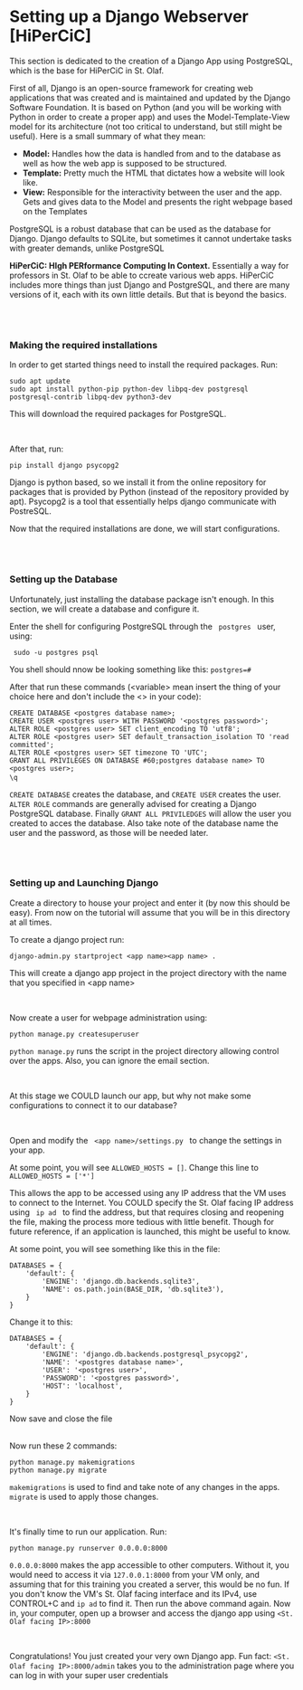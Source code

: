 # Setting up a Django Webserver [HiPerCiC]
<p> This section is dedicated to the creation of a Django App using PostgreSQL, which is the base for HiPerCiC in St. Olaf. </p>
<p> First of all, Django is an open-source framework for creating web applications that was created and is maintained and updated by the Django Software Foundation. It is based on Python (and you will be working with Python in order to create a proper app) and uses the Model-Template-View model for its architecture (not too critical to understand, but still might be useful). Here is a small summary of what they mean: </p>
    <ul>
        <li> <strong>Model:</strong> Handles how the data is handled from and to the database as well as how the web app is supposed to be structured. </li>
        <li> <strong>Template:</strong> Pretty much the HTML that dictates how a website will look like. </li>
        <li> <strong>View:</strong> Responsible for the interactivity between the user and the app. Gets and gives data to the Model and presents the right webpage based on the Templates </li>
    </ul>
<p> PostgreSQL is a robust database that can be used as the database for Django. Django defaults to SQLite, but sometimes it cannot undertake tasks with greater demands, unlike PostgreSQL</p>
<p> <strong>HiPerCiC: HIgh PERformance Computing In Context.</strong> Essentially a way for professors in St. Olaf to be able to ccreate various web apps. HiPerCiC includes more things than just Django and PostgreSQL, and there are many versions of it, each with its own little details. But that is beyond the basics. </p>

<br><br>

<h3> Making the required installations </h3>
<p> In order to get started things need to install the required packages. Run: </p>

<pre><code>sudo apt update
sudo apt install python-pip python-dev libpq-dev postgresql postgresql-contrib libpq-dev python3-dev</code></pre>

<p> This will download the required packages for PostgreSQL. </p>
<br>
<p> After that, run: </p>

<pre><code>pip install django psycopg2 </code></pre>

<p> Django is python based, so we install it from the online repository for packages that is provided by Python (instead of the repository provided by apt). Psycopg2 is a tool that essentially helps django communicate with PostreSQL. </p>
<p> Now that the required installations are done, we will start configurations. </p>

<br><br>

<h3> Setting up the Database </h3>
<p> Unfortunately, just installing the database package isn't enough. In this section, we will create a database and configure it. </p>
<p> Enter the shell for configuring PostgreSQL through the <code> postgres </code> user, using: </p>

<pre><code> sudo -u postgres psql </code></pre>

<p> You shell should nnow be looking something like this: <code>postgres=#</code></p>
<p> After that run these commands (&#60;variable&#62; mean insert the thing of your choice here and don't include the &#60;&#62; in your code): </p>

<pre><code>CREATE DATABASE &#60;postgres database name&#62;;
CREATE USER &#60;postgres user&#62; WITH PASSWORD '&#60;postgres password&#62;';
ALTER ROLE &#60;postgres user&#62; SET client_encoding TO 'utf8';
ALTER ROLE &#60;postgres user&#62; SET default_transaction_isolation TO 'read committed';
ALTER ROLE &#60;postgres user&#62; SET timezone TO 'UTC';
GRANT ALL PRIVILEGES ON DATABASE #60;postgres database name&#62; TO &#60;postgres user&#62;;
\q</code> </pre>

<p> <code>CREATE DATABASE</code> creates the database, and <code>CREATE USER</code> creates the user. <code>ALTER ROLE</code> commands are generally advised for creating a Django PostgreSQL database. Finally <code>GRANT ALL PRIVILEDGES</code> will allow the user you created to acces the database. 
Also take note of the database name the user and the password, as those will be needed later. </p>

<br><br>

<h3> Setting up and Launching Django </h3>
<p> Create a directory to house your project and enter it (by now this should be easy). From now on the tutorial will assume that you will be in this directory at all times. </p>
<p>To create a django project run: </p>

<pre><code>django-admin.py startproject &#60;app name&#62;&#60;app name&#62; .</code></pre>

<p> This will create a django app project in the project directory with the name that you specified in &#60;app name&#62;</p>

<br>
<p> Now create a user for webpage administration using:</p>

<pre><code>python manage.py createsuperuser</code></pre>

<p><code>python manage.py</code> runs the script in the project directory allowing control over the apps. Also, you can ignore the email section. </p>

<br>
<p> At this stage we COULD launch our app, but why not make some configurations to connect it to our database?</p>
<br>
<p> Open and modify the <code> &#60;app name&#62;/settings.py </code> to change the settings in your app.</p>
<p> At some point, you will see <code>ALLOWED_HOSTS = []</code>. Change this line to <code>ALLOWED_HOSTS = ['*']</code><p>
<p> This allows the app to be accessed using any IP address that the VM uses to connect to the Internet. You COULD specify the St. Olaf facing IP address using <code> ip ad </code> to find the address, but that requires closing and reopening the file, making the process more tedious with little benefit. Though for future reference, if an application is launched, this might be useful to know. </p>
<p> At some point, you will see something like this in the file:</p>

<pre><code>DATABASES = {
    'default': {
        'ENGINE': 'django.db.backends.sqlite3',
        'NAME': os.path.join(BASE_DIR, 'db.sqlite3'),
    }
}</code></pre>

<p> Change it to this: </p>

<pre><code>DATABASES = {
    'default': {
        'ENGINE': 'django.db.backends.postgresql_psycopg2',
        'NAME': '&#60;postgres database name&#62;',
        'USER': '&#60;postgres user&#62;',
        'PASSWORD': '&#60;postgres password&#62;',
        'HOST': 'localhost',
    }
}</code></pre>

<p> Now save and close the file </p>

<br>
Now run these 2 commands:

<pre><code>python manage.py makemigrations
python manage.py migrate</code></pre>
<p><code>makemigrations</code> is used to find and take note of any changes in the apps. <code>migrate</code> is used to apply those changes. <p>

<br>
<p> It's finally time to run our application. Run:</p>

<pre><code>python manage.py runserver 0.0.0.0:8000</pre></code>

<p><code>0.0.0.0:8000</code> makes the app accessible to other computers. Without it, you would need to access it via <code>127.0.0.1:8000</code> from your VM only, and assuming that for this training you created a server, this would be no fun. If you don't know the VM's St. Olaf facing interface and its IPv4, use CONTROL+C and <code>ip ad</code> to find it. Then run the above command again. Now in, your computer, open up a browser and access the django app using <code>&#60;St. Olaf facing IP&#62;:8000</code></p>

<br>

<p> Congratulations! You just created your very own Django app. Fun fact: <code>&#60;St. Olaf facing IP&#62;:8000/admin</code> takes you to the administration page where you can log in with your super user credentials


